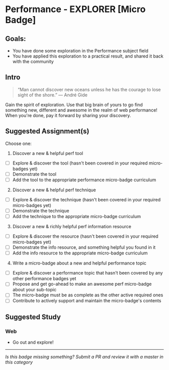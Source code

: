 Performance - EXPLORER [Micro Badge]
===================================================

Goals:
------

- You have done some exploration in the Performance subject field
- You have applied this exploration to a practical result, and shared it back with the community


Intro
-----

> “Man cannot discover new oceans unless he has the courage to lose sight of the shore.” ― André Gide

Gain the spirit of exploration. Use that big brain of yours to go find something new, different and awesome in the realm of web performance! When you're done, pay it forward by sharing your discovery.


Suggested Assignment(s)
---------------------

Choose one:

1) Discover a new & helpful perf tool
  - [ ] Explore & discover the tool (hasn't been covered in your required micro-badges yet)
  - [ ] Demonstrate the tool
  - [ ] Add the tool to the appropriate performance micro-badge curriculum

2) Discover a new & helpful perf technique
  - [ ] Explore & discover the technique (hasn't been covered in your required micro-badges yet)
  - [ ] Demonstrate the technique
  - [ ] Add the technique to the appropriate micro-badge curriculum

3) Discover a new & richly helpful perf information resource
  - [ ] Explore & discover the resource (hasn't been covered in your required micro-badges yet)
  - [ ] Demonstrate the info resource, and something helpful you found in it
  - [ ] Add the info resource to the appropriate micro-badge curriculum

4) Write a micro-badge about a new and helpful performance topic
  - [ ] Explore & discover a performance topic that hasn't been covered by any other performance badges yet
  - [ ] Propose and get go-ahead to make an awesome perf micro-badge about your sub-topic
  - [ ] The micro-badge must be as complete as the other active required ones
  - [ ] Contribute to actively support and maintain the micro-badge's contents

Suggested Study
---------------

### Web
- Go out and explore!


-----

  *Is this badge missing something? Submit a PR and review it with a master in this category*
